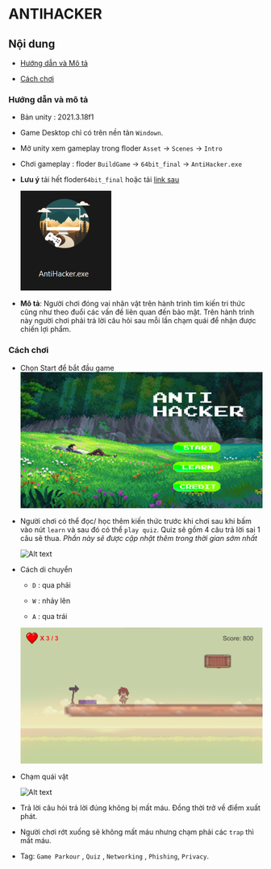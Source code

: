 # ANTIHACKER

## Nội dung 

- [Hướng dẫn và Mô tả]()

- [Cách chơi]()


### Hướng dẫn và mô tả

- Bản unity : 2021.3.18f1

- Game Desktop chỉ có trên nền tản `Windown`. 

- Mở unity xem gameplay trong floder `Asset` -> `Scenes` -> `Intro` 

- Chơi gameplay : floder `BuildGame` -> `64bit_final` -> `AntiHacker.exe` 

- **Lưu ý** tải hết floder`64bit_final` hoặc tải [link sau](https://drive.google.com/drive/folders/1rXNZoINJp-quim6oTlUo_gqAIqO_urCp) 

    ![Alt text](Report/gamelogo.png)

- **Mô tả**: Người chơi đóng vai nhân vật trên hành trình tìm kiến tri thức cũng như theo đuổi các vấn đề liên quan đến bảo mật. Trên hành trình này người chơi phải trả lời câu hỏi sau mỗi lần chạm quái để nhận được chiến lợi phẩm.
### Cách chơi 

- Chọn Start để bắt đầu game
    ![Alt text](Report/image.png)


- Người chơi có thể đọc/ học thêm kiến thức trước khi chơi sau khi bấm vào nút `learn` và sau đó có thể `play quiz`. Quiz sẽ gồm 4 câu trả lời sai 1 câu sẽ thua. *Phần này sẽ được cập nhật thêm trong thời gian sớm nhất*

    ![Alt text](Report/learn.gif)
    
- Cách di chuyển
    
    - `D` : qua phải 

    - `W` : nhảy lên 

    - `A` : qua trái

    ![Alt text](Report/image-1.png)

- Chạm quái vật 

    ![Alt text](Report/demo.gif)

    

- Trả lời câu hỏi trả lời đúng không bị mất máu. Đồng thời trở về điểm xuất phát.

- Người chơi rớt xuống sẽ không mất máu nhưng chạm phải các `trap` thì mất máu.


- Tag: `Game Parkour` , `Quiz` , `Networking` , `Phishing`, `Privacy`.



